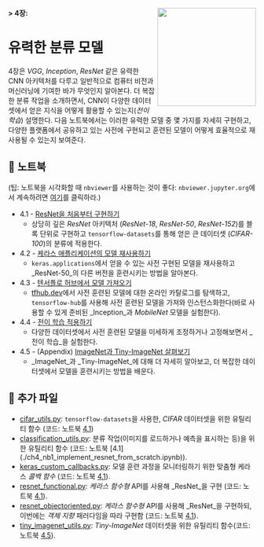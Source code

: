 **> 4장:**
<a href="https://www.packtpub.com" title="Get the book!">
    <img src="../banner_images/book_cover.png" width=200 align="right">
</a>
# 유력한 분류 모델

4장은 _VGG_, _Inception_, _ResNet_ 같은 유력한 CNN 아키텍처를 다루고 일반적으로 컴퓨터 비전과 머신러닝에 기여한 바가 무엇인지 알아본다. 더 복잡한 분류 작업을 소개하면서, CNN이 다양한 데이터셋에서 얻은 지식을 어떻게 활용할 수 있는지(_전이 학습_) 설명한다. 다음 노트북에서는 이러한 유력한 모델 중 몇 가지를 자세히 구현하고, 다양한 플랫폼에서 공유하고 있는 사전에 구현되고 훈련된 모델이 어떻게 효율적으로 재사용될 수 있는지 보여준다. 

## :notebook: 노트북

(팁: 노트북을 시각화할 때 `nbviewer`를 사용하는 것이 좋다: `nbviewer.jupyter.org`에서 계속하려면 [여기](https://nbviewer.jupyter.org/github/PacktPublishing/Hands-On-Computer-Vision-with-Tensorflow/blob/master/ch4)를 클릭하라.)

- 4.1 - [ResNet을 처음부터 구현하기](./ch4_nb1_implement_resnet_from_scratch.ipynb)
    - 상당히 깊은 _ResNet_ 아키텍처 (_ResNet-18_, _ResNet-50_, _ResNet-152_)를 블록 단위로 구현하고 `tensorflow-datasets`를 통해 얻은 큰 데이터셋 (_CIFAR-100_)의 분류에 적용한다. 
- 4.2 - [케라스 애플리케이션의 모델 재사용하기](./ch4_nb2_reuse_models_from_keras_apps.ipynb)
    - `keras.applications`에서 얻을 수 있는 사전 구현된 모델을 재사용하고 _ResNet-50_의 다른 버전을 훈련시키는 방법을 알아본다.
- 4.3 - [텐서플로 허브에서 모델 가져오기](./ch4_nb3_fetch_models_from_tf_hub.ipynb)
    - [tfhub.dev](http://tfhub.dev)에서 사전 훈련된 모델에 대한 온라인 카탈로그를 탐색하고, `tensorflow-hub`를 사용해 사전 훈련된 모델을 가져와 인스턴스화한다(바로 사용할 수 있게 준비된  _Inception_과 _MobileNet_ 모델을 실험한다). 
- 4.4 - [전이 학습 적용하기](./ch4_nb4_apply_transfer_learning.ipynb)
    - 다양한 데이터셋에서 사전 훈련된 모델을 미세하게 조정하거나 고정해보면서 _전이 학습_을 실험한다. 
- 4.5 - (Appendix) [ImageNet과 Tiny-ImageNet 살펴보기](./ch4_nb5_explore_imagenet_and_its_tiny_version.ipynb)
    - _ImageNet_과 _Tiny-ImageNet_에 대해 더 자세히 알아보고, 더 복잡한 데이터셋에서 모델을 훈련시키는 방법을 배운다.
	
## :page_facing_up: 추가 파일

- [cifar_utils.py](cifar_utils.py): `tensorflow-datasets`을 사용한, _CIFAR_ 데이터셋을 위한 유틸리티 함수 (코드: 노트북 [4.1](./ch4_nb1_implement_resnet_from_scratch.ipynb))
- [classification_utils.py](classification_utils.py): 분류 작업(이미지를 로드하거나 예측을 표시하는 등)을 위한 유틸리티 함수 (코드: 노트북 [4.1] (./ch4_nb1_implement_resnet_from_scratch.ipynb)).
- [keras_custom_callbacks.py](keras_custom_callbacks.py): 모델 훈련 과정을 모니터링하기 위한 맞춤형 케라스 _콜백 함수_ (코드: 노트북 [4.1](./ch4_nb1_implement_resnet_from_scratch.ipynb)).
- [resnet_functional.py](resnet_functional.py): _케라스 함수형_ API를 사용해 _ResNet_을 구현 (코드: 노트북 [4.1](./ch4_nb1_implement_resnet_from_scratch.ipynb)). 
- [resnet_objectoriented.py](resnet_objectoriented.py): _케라스 함수형_ API를 사용해 _ResNet_을 구현하되, 이번에는 _객체 지향_ 패러다임을 따라 구현함 (코드: 노트북 [4.1](./ch4_nb1_implement_resnet_from_scratch.ipynb)).
- [tiny_imagenet_utils.py](tiny_imagenet_utils.py): _Tiny-ImageNet_ 데이터셋을 위한 유틸리티 함수(코드: 노트북 [4.5](./ch4_nb5_explore_imagenet_and_its_tiny_version.ipynb)).
